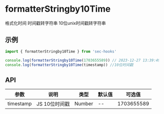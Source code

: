 # formatterStringby10Time

格式化时间 时间戳转字符串 10位unix时间戳转字符串

## 示例


```js
import { formatterStringby10Time } from 'sec-hooks'

console.log(formatterStringby10Time(1703655589)) // 2023-12-27 13:39:49
console.log(formatterStringby10Time(timestamp)) //10位时间戳

```


## API
|参数|说明|类型|默认值|可选值|
|-|-|-|-|-|
|timestamp|JS 10位时间戳	|Number|--|1703655589|